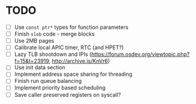 # TODO

- [ ] Use `const ptr*` types for function parameters
- [ ] Finish `slob` code - merge blocks
- [ ] Use 2MB pages
- [ ] Calibrate local APIC timer, RTC (and HPET?)
- [ ] Lazy TLB shootdown and IPIs (https://forum.osdev.org/viewtopic.php?f=15&t=23919, http://archive.is/KnVr6)
- [ ] Use init data section
- [ ] Implement address space sharing for threading
- [ ] Finish run queue balancing
- [ ] Implement priority based scheduling
- [ ] Save caller preserved registers on syscall?
